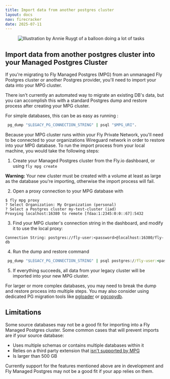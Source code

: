 ```yaml
---
title: Import data from another postgres cluster
layout: docs
nav: firecracker
date: 2025-07-11
---
```



<figure class="flex justify-center">
  <img src="/static/images/Managed_Postgres.png" alt="Illustration by Annie Ruygt of a balloon doing a lot of tasks" class="w-full max-w-lg mx-auto">
</figure>


## Import data from another postgres cluster into your Managed Postgres Cluster

If you're migrating to Fly Managed Postgres (MPG) from an unmanaged Fly Postgres cluster or another Postgres provider, you'll need to import your data into your MPG cluster.

There isn't currently an automated way to migrate an existing DB's data, but you can accomplish this with a standard Postgres dump and restore process after creating your MPG cluster.

For simple databases, this can be as easy as running :

```cmd
 pg_dump "$LEGACY_PG_CONNECTION_STRING" | psql "$MPG_URI".
```

Because your MPG cluster runs within your Fly Private Network, you'll need to be connected to your organizations Wireguard network in order to restore into your MPG database. To run the import process from your local machine, you would take the following steps: 

1. Create your Managed Postgres cluster from the Fly.io dashboard, or using `fly mpg create`

  <div class="warning icon">
  <b>Warning:</b> Your new cluster must be created with a volume at least as large as the database you're importing, otherwise the import process will fail. 
  </div> 

2. Open a proxy connection to your MPG database with
  ```out
  $ fly mpg proxy    
  ? Select Organization: My Organization (personal)
  ? Select a Postgres cluster my-test-cluster (iad)
  Proxying localhost:16380 to remote [fdaa:1:2345:0:0::67]:5432
  ```

3. Find your MPG cluster's connection string in the dashboard, and modify it to use the local proxy: 
  ```out
  Connection String: postgres://fly-user:<password>@localhost:16380/fly-db
  ``` 

4. Run the dump and restore command
```cmd
 pg_dump "$LEGACY_PG_CONNECTION_STRING" | psql postgres://fly-user:<password>@localhost:16380/fly-db
```

5. If everything succeeds, all data from your legacy cluster will be imported into your new MPG cluster. 

For larger or more complex databases, you may need to break the dump and restore process into multiple steps. You may also consider using dedicated PG migration tools like [pgloader](https://pgloader.io/) or [pgcopydb](https://github.com/dimitri/pgcopydb).

## Limitations
Some source databases may not be a good fit for importing into a Fly Managed Postgres cluster.  Some common cases that will prevent imports are if your source database:

- Uses multiple schemas or contains multiple databases within it
- Relies on a third party extension that [isn't supported by MPG](/docs/mpg/extensions)
- Is larger than 500 GB 

Currently support for the features mentioned above are in development and Fly Managed Postgres may not be a good fit if your app relies on them. 